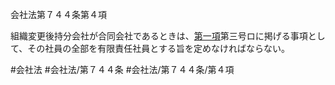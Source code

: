 会社法第７４４条第４項

組織変更後持分会社が合同会社であるときは、[第一項](会社法＿＿＿＿第７４４条第１項)第三号ロに掲げる事項として、その社員の全部を有限責任社員とする旨を定めなければならない。

#会社法
#会社法/第７４４条
#会社法/第７４４条/第４項
